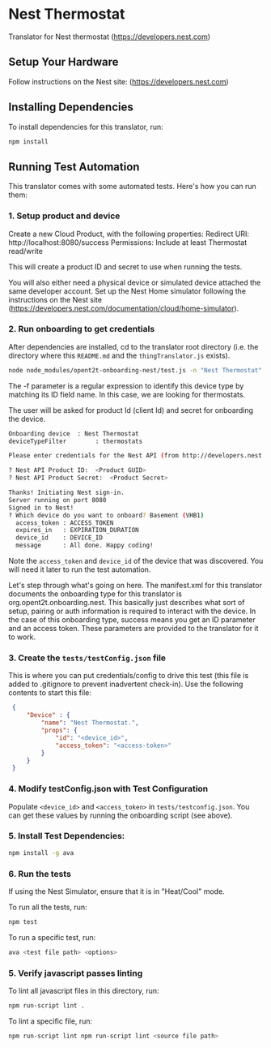# Nest Thermostat
Translator for Nest thermostat (https://developers.nest.com)

## Setup Your Hardware
Follow instructions on the Nest site: (https://developers.nest.com)

## Installing Dependencies
To install dependencies for this translator, run:

```bash
npm install
```

## Running Test Automation
This translator comes with some automated tests. Here's how you can run them:

### 1. Setup product and device

Create a new Cloud Product, with the following properties:
    Redirect URI: http://localhost:8080/success
    Permissions: Include at least Thermostat read/write

This will create a product ID and secret to use when running the tests.

You will also either need a physical device or simulated device attached the same developer account.  Set up
the Nest Home simulator following the instructions on the Nest site (https://developers.nest.com/documentation/cloud/home-simulator).

### 2. Run onboarding to get credentials

After dependencies are installed, cd to the translator root directory (i.e. the directory where
this `README.md` and the `thingTranslator.js` exists).

```bash
node node_modules/opent2t-onboarding-nest/test.js -n "Nest Thermostat" -f "thermostats"
```

The -f parameter is a regular expression to identify this device type by matching its ID field name. In this case, we are looking
for thermostats.

The user will be asked for product Id (client Id) and secret for onboarding the device.

```bash
Onboarding device  : Nest Thermostat
deviceTypeFilter        : thermostats

Please enter credentials for the Nest API (from http://developers.nest.com):

? Nest API Product ID:  <Product GUID>
? Nest API Product Secret:  <Product Secret>

Thanks! Initiating Nest sign-in.
Server running on port 8080
Signed in to Nest!
? Which device do you want to onboard? Basement (VHB1)
  access_token : ACCESS_TOKEN
  expires_in   : EXPIRATION_DURATION
  device_id    : DEVICE_ID
  message      : All done. Happy coding!

```

Note the `access_token` and `device_id` of the device that was discovered. You will need it later to run the test automation.

Let's step through what's going on here. The manifest.xml for this translator documents the onboarding type
for this translator is org.opent2t.onboarding.nest. This basically just describes what sort of setup, pairing or
auth information is required to interact with the device. In the case of this onboarding type, success means you get
an ID parameter and an access token. These parameters are provided to the translator for it to work.

### 3. Create the `tests/testConfig.json` file
This is where you can put credentials/config to drive this test (this file is added to .gitignore
to prevent inadvertent check-in). Use the following contents to start this file:

   ```json
    {
        "Device" : {
            "name": "Nest Thermostat.",
            "props": { 
                "id": "<device_id>", 
                "access_token": "<access-token>" 
            }
        }
    }
   ```

### 4. Modify testConfig.json with Test Configuration
Populate `<device_id>` and `<access_token>` in `tests/testconfig.json`. You can get these values by running
the onboarding script (see above).

### 5. Install Test Dependencies:

```bash
npm install -g ava
```

### 6. Run the tests

If using the Nest Simulator, ensure that it is in "Heat/Cool" mode.

To run all the tests, run:

```bash
npm test
```

To run a specific test, run:

```bash
ava <test file path> <options>
```

### 5. Verify javascript passes linting

To lint all javascript files in this directory, run:

```bash
npm run-script lint .
```

To lint a specific file, run:

```bash
npm run-script lint npm run-script lint <source file path>
```

